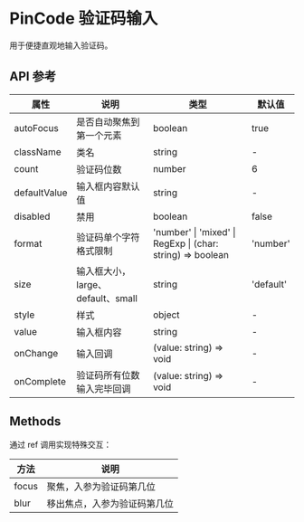 # PinCode 验证码输入

用于便捷直观地输入验证码。

## API 参考

| 属性          | 说明                                 | 类型                                                      | 默认值     |
| ------------- | ------------------------------------ | --------------------------------------------------------- | ---------- |
| autoFocus     | 是否自动聚焦到第一个元素             | boolean                                                   | true       |
| className     | 类名                                 | string                                                    | -          |
| count         | 验证码位数                           | number                                                    | 6          |
| defaultValue  | 输入框内容默认值                     | string                                                    | -          |
| disabled      | 禁用                                 | boolean                                                   | false      |
| format        | 验证码单个字符格式限制               | 'number' \| 'mixed' \| RegExp \| (char: string) => boolean| 'number'   |
| size          | 输入框大小，large、default、small    | string                                                    | 'default'  |
| style         | 样式                                 | object                                                    | -          |
| value         | 输入框内容                           | string                                                    | -          |
| onChange      | 输入回调                             | (value: string) => void                                   | -          |
| onComplete    | 验证码所有位数输入完毕回调           | (value: string) => void                                   | -          |

## Methods

通过 ref 调用实现特殊交互：

| 方法   | 说明                 |
| ------ | -------------------- |
| focus  | 聚焦，入参为验证码第几位 |
| blur   | 移出焦点，入参为验证码第几位 |
